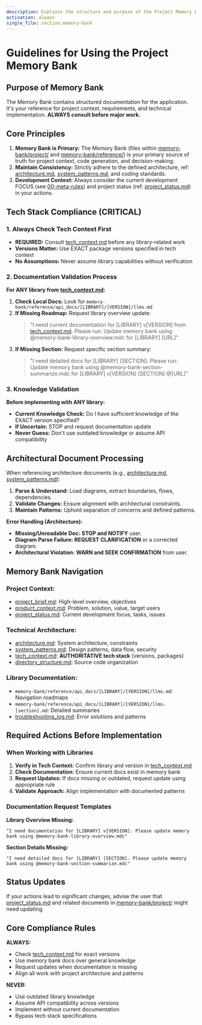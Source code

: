 ```yaml
---
description: Explains the structure and purpose of the Project Memory Bank, guiding
activation: always
single_file: section:memory-bank
---
```

# Guidelines for Using the Project Memory Bank

## Purpose of Memory Bank

The Memory Bank contains structured documentation for the application. It's your reference for project context, requirements, and technical implementation. **ALWAYS consult before major work.**

## Core Principles

1. **Memory Bank is Primary:** The Memory Bank (files within [memory-bank/project/](memory-bank/project) and [memory-bank/reference/](memory-bank/reference)) is your primary source of truth for project context, code generation, and decision-making.
2. **Maintain Consistency:** Strictly adhere to the defined architecture, ref: [architecture.md](memory-bank/project/architecture.md), [system_patterns.md](memory-bank/project/system_patterns.md), and coding standards.
3. **Development Context:** Always consider the current development FOCUS (see [00-meta-rules](rules/core/00-meta-rules.md)) and project status (ref: [project_status.md](memory-bank/status/project_status.md)) in your actions.

## Tech Stack Compliance (CRITICAL)

### 1. Always Check Tech Context First
- **REQUIRED:** Consult [tech_context.md](memory-bank/project/tech_context.md) before any library-related work
- **Versions Matter:** Use EXACT package versions specified in tech context
- **No Assumptions:** Never assume library capabilities without verification

### 2. Documentation Validation Process
**For ANY library from [tech_context.md](memory-bank/project/tech_context.md):**

1. **Check Local Docs:** Look for `memory-bank/reference/api_docs/[LIBRARY]/[VERSION]/llms.md`
2. **If Missing Roadmap:** Request library overview update:
   > "I need current documentation for [LIBRARY] v[VERSION] from [tech_context.md](memory-bank/project/tech_context.md). Please run: Update memory bank using @memory-bank-library-overview.mdc for [LIBRARY] [URL]"
3. **If Missing Section:** Request specific section summary:
   > "I need detailed docs for [LIBRARY] [SECTION]. Please run: Update memory bank using @memory-bank-section-summarize.mdc for [LIBRARY] v[VERSION] [SECTION] @[URL]"

### 3. Knowledge Validation
**Before implementing with ANY library:**
- **Current Knowledge Check:** Do I have sufficient knowledge of the EXACT version specified?
- **If Uncertain:** STOP and request documentation update
- **Never Guess:** Don't use outdated knowledge or assume API compatibility

## Architectural Document Processing

When referencing architecture documents (e.g., [architecture.md](memory-bank/project/architecture.md), [system_patterns.md](memory-bank/project/system_patterns.md)):

1. **Parse & Understand:** Load diagrams, extract boundaries, flows, dependencies.
2. **Validate Changes:** Ensure alignment with architectural constraints.
3. **Maintain Patterns:** Uphold separation of concerns and defined patterns.

**Error Handling (Architecture):**
- **Missing/Unreadable Doc:** **STOP and NOTIFY** user.
- **Diagram Parse Failure:** **REQUEST CLARIFICATION** or a corrected diagram.
- **Architectural Violation:** **WARN and SEEK CONFIRMATION** from user.

## Memory Bank Navigation

### **Project Context:**
- [project_brief.md](memory-bank/project/project_brief.md): High-level overview, objectives
- [product_context.md](memory-bank/project/product_context.md): Problem, solution, value, target users
- [project_status.md](memory-bank/status/project_status.md): Current development focus, tasks, issues

### **Technical Architecture:**
- [architecture.md](memory-bank/project/architecture.md): System architecture, constraints
- [system_patterns.md](memory-bank/project/system_patterns.md): Design patterns, data flow, security
- [tech_context.md](memory-bank/project/tech_context.md): **AUTHORITATIVE tech stack** (versions, packages)
- [directory_structure.md](memory-bank/project/directory_structure.md): Source code organization

### **Library Documentation:**
- `memory-bank/reference/api_docs/[LIBRARY]/[VERSION]/llms.md`: Navigation roadmaps
- `memory-bank/reference/api_docs/[LIBRARY]/[VERSION]/llms-[section].md`: Detailed summaries
- [troubleshooting_log.md](memory-bank/project/troubleshooting_log.md): Error solutions and patterns

## Required Actions Before Implementation

### When Working with Libraries
1. **Verify in Tech Context:** Confirm library and version in [tech_context.md](memory-bank/project/tech_context.md)
2. **Check Documentation:** Ensure current docs exist in memory bank
3. **Request Updates:** If docs missing or outdated, request update using appropriate rule
4. **Validate Approach:** Align implementation with documented patterns

### Documentation Request Templates
**Library Overview Missing:**
```text
"I need documentation for [LIBRARY] v[VERSION]. Please update memory bank using @memory-bank-library-overview.mdc"
```

**Section Details Missing:**
```text
"I need detailed docs for [LIBRARY] [SECTION]. Please update memory bank using @memory-bank-section-summarize.mdc"
```

## Status Updates

If your actions lead to significant changes, advise the user that [project_status.md](memory-bank/status/project_status.md) and related documents in [memory-bank/project/](memory-bank/project) might need updating.

## Core Compliance Rules

**ALWAYS:**
- Check [tech_context.md](memory-bank/project/tech_context.md) for exact versions
- Use memory bank docs over general knowledge
- Request updates when documentation is missing
- Align all work with project architecture and patterns

**NEVER:**
- Use outdated library knowledge
- Assume API compatibility across versions
- Implement without current documentation
- Bypass tech stack specifications
